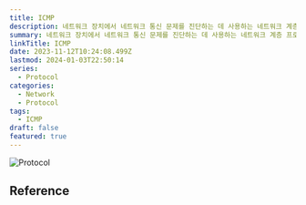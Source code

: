 ```yaml
---
title: ICMP
description: 네트워크 장치에서 네트워크 통신 문제를 진단하는 데 사용하는 네트워크 계층 프로토콜
summary: 네트워크 장치에서 네트워크 통신 문제를 진단하는 데 사용하는 네트워크 계층 프로토콜
linkTitle: ICMP
date: 2023-11-12T10:24:08.499Z
lastmod: 2024-01-03T22:50:14
series:
  - Protocol
categories:
  - Network
  - Protocol
tags:
  - ICMP
draft: false
featured: true
---
```


![Protocol](media/images/protocol.png "http://www.tcpipguide.com/free/t_TCPIPProtocols.htm")

## Reference
